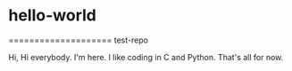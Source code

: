 # hello-world
====================
test-repo

Hi, Hi everybody.
I'm here. I like coding in C and Python. That's all for now. 

